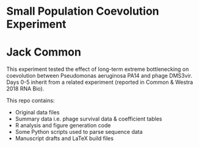 # Small Population Coevolution Experiment
# Jack Common

This experiment tested the effect of long-term extreme bottlenecking on coevolution between Pseudomonas aeruginosa PA14 and phage DMS3vir. Days 0-5 inherit from a related experiment (reported in Common & Westra 2018 RNA Bio).

This repo contains:
  - Original data files
  - Summary data i.e. phage survival data & coefficient tables
  - R analysis and figure generation code
  - Some Python scripts used to parse sequence data
  - Manuscript drafts and LaTeX build files
